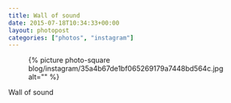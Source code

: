 ```yaml
---
title: Wall of sound
date: 2015-07-18T10:34:33+00:00
layout: photopost
categories: ["photos", "instagram"]
---
```


<figure class="photo photo--square">
  {% picture photo-square blog/instagram/35a4b67de1bf065269179a7448bd564c.jpg alt="" %}
</figure>

Wall of sound
